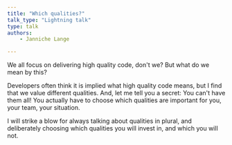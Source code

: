 ```yaml
---
title: "Which qualities?"
talk_type: "Lightning talk"
type: talk
authors:
    - Janniche Lange

---
```

We all focus on delivering high quality code, don't we? But what do we mean by this? 

Developers often think it is implied what high quality code means, but I find that we value different qualities. And, let me tell you a secret: You can't have them all! You actually have to choose which qualities are important for you, your team, your situation.

I will strike a blow for always talking about qualities in plural, and deliberately choosing which qualities you will invest in, and which you will not.

